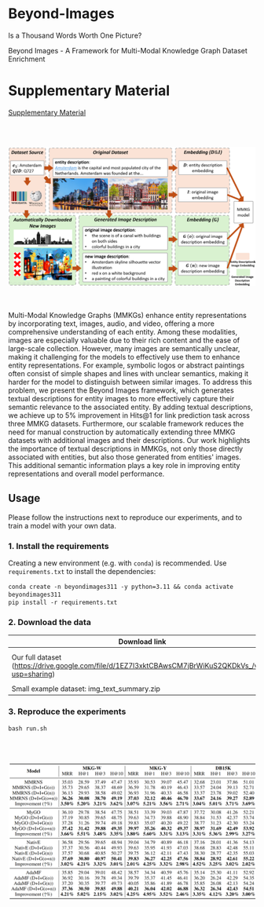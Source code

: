 # Beyond-Images
Is a Thousand Words Worth One Picture?

Beyond Images - A Framework for Multi-Modal Knowledge Graph Dataset Enrichment

# Supplementary Material

[Supplementary Material](https://github.com/pengyu-zhang/Beyond-Images/blob/main/Supplementary_Material.pdf)

<br><br>
<div align="center">
<img src="fig.png" width="800" />
</div>
<br><br>

Multi-Modal Knowledge Graphs (MMKGs) enhance entity representations by incorporating text, images, audio, and video, offering a more comprehensive understanding of each entity. Among these modalities, images are especially valuable due to their rich content and the ease of large-scale collection. However, many images are semantically unclear, making it challenging for the models to effectively use them to enhance entity representations. For example, symbolic logos or abstract paintings often consist of simple shapes and lines with unclear semantics, making it harder for the model to distinguish between similar images. To address this problem, we present the Beyond Images framework, which generates textual descriptions for entity images to more effectively capture their semantic relevance to the associated entity. By adding textual descriptions, we achieve up to 5% improvement in Hits@1 for link prediction task across three MMKG datasets. Furthermore, our scalable framework reduces the need for manual construction by automatically extending three MMKG datasets with additional images and their descriptions. Our work highlights the importance of textual descriptions in MMKGs, not only those directly associated with entities, but also those generated from entities' images. This additional semantic information plays a key role in improving entity representations and overall model performance.

## Usage

Please follow the instructions next to reproduce our experiments, and to train a model with your own data.

### 1. Install the requirements

Creating a new environment (e.g. with `conda`) is recommended. Use `requirements.txt` to install the dependencies:

```
conda create -n beyondimages311 -y python=3.11 && conda activate beyondimages311
pip install -r requirements.txt
```

### 2. Download the data

| Download link                                                | Size |
| ------------------------------------------------------------ | ----------------- |
| Our full dataset (https://drive.google.com/file/d/1EZ7l3xktCBAwsCM7jBrWiKuS2QKDkVs_/view?usp=sharing) | 22 GB (includes raw images)            |
| Small example dataset: img_text_summary.zip | 4.16 MB            |

### 3. Reproduce the experiments

```
bash run.sh
```
<br><br>
<div align="center">
<img src="fig2.png" width="700" />
</div>
<br><br>

